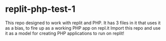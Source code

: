 # replit-php-test-1

This repo designed to work with replit and PHP. It has 3 files in it that uses it as a bias, to fire up as a working PHP app on repl.it 
Import this repo and use it as a model for creating PHP applications to run on replit!
